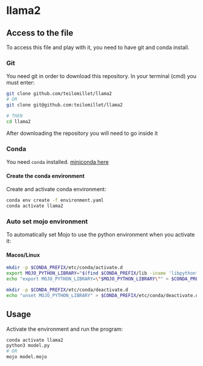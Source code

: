 # llama2

## Access to the file
To access this file and play with it, you need to have git and conda install. 

### Git
You need git in order to download this repository. In your terminal (cmd) you must enter:

```bash
git clone github.com/teilomillet/llama2 
# OR 
git clone git@github.com:teilomillet/llama2

# THEN
cd llama2
```

After downloading the repository you will need to go inside it

### Conda
You need `conda` installed. [miniconda here](https://docs.conda.io/projects/miniconda/en/latest/miniconda-install.html)


#### Create the conda environment
Create and activate conda environment:

```bash
conda env create -f environment.yaml
conda activate llama2
```

### Auto set mojo environment
To automatically set Mojo to use the python environment when you activate it:

#### Macos/Linux
```bash
mkdir -p $CONDA_PREFIX/etc/conda/activate.d
export MOJO_PYTHON_LIBRARY="$(find $CONDA_PREFIX/lib -iname 'libpython*.[s,d]*' | sort -r | head -n 1)"
echo "export MOJO_PYTHON_LIBRARY=\"$MOJO_PYTHON_LIBRARY\"" > $CONDA_PREFIX/etc/conda/activate.d/export-mojo.sh

mkdir -p $CONDA_PREFIX/etc/conda/deactivate.d
echo "unset MOJO_PYTHON_LIBRARY" > $CONDA_PREFIX/etc/conda/deactivate.d/unset-mojo.sh
```

## Usage
Activate the environment and run the program:

```bash
conda activate llama2
python3 model.py 
# OR
mojo model.mojo
```